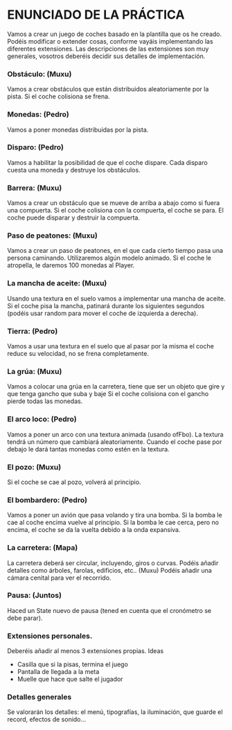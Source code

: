 # ENUNCIADO DE LA PRÁCTICA

Vamos a crear un juego de coches basado en la plantilla que os he creado. Podéis modificar o extender cosas, conforme vayáis implementando las diferentes extensiones.
Las descripciones de las extensiones son muy generales, vosotros deberéis decidir sus detalles de implementación.

### Obstáculo:	(Muxu)

Vamos a crear obstáculos que están distribuidos aleatoriamente por la pista.
Si el coche colisiona se frena.

### Monedas: (Pedro)

Vamos a poner monedas distribuidas por la pista. 

### Disparo: (Pedro)

Vamos a habilitar la posibilidad de que el coche dispare. Cada disparo cuesta una moneda y destruye los obstáculos.


### Barrera:	(Muxu)

Vamos a crear un obstáculo que se mueve de arriba a abajo como si fuera una compuerta. 
Si el coche colisiona con la compuerta, el coche se para.
El coche puede disparar y destruir la compuerta.

### Paso de peatones:	(Muxu)

Vamos a crear un paso de peatones, en el que cada cierto tiempo pasa una persona caminando. 
Utilizaremos algún modelo animado.
Si el coche le atropella, le daremos 100 monedas al Player.


### La mancha de aceite:	(Muxu)

Usando una textura en el suelo vamos a implementar una mancha de aceite. Si el coche pisa la mancha, patinará durante los siguientes segundos (podéis usar random para mover el coche de izquierda a derecha).

### Tierra:	(Pedro)

Vamos a usar una textura en el suelo que al pasar por la misma el coche reduce su velocidad, no se frena completamente. 


### La grúa:	(Muxu)

Vamos a colocar una grúa en la carretera, tiene que ser un objeto que gire y que tenga gancho que suba y baje
Si el coche colisiona con el gancho pierde todas las monedas.

### El arco loco:	(Pedro)

Vamos a poner un arco con una textura animada (usando ofFbo). 
La textura tendrá un número que cambiará aleatoriamente.
Cuando el coche pase por debajo le dará tantas monedas como estén en la textura.


### El pozo:	(Muxu)

Si el coche se cae al pozo, volverá al principio.


### El bombardero:	(Pedro)

Vamos a poner un avión que pasa volando y tira una bomba. 
Si la bomba le cae al coche encima vuelve al principio.
Si la bomba le cae cerca, pero no encima, el coche se da la vuelta debido a la onda expansiva. 

### La carretera:	(Mapa)

La carretera deberá ser circular, incluyendo, giros o curvas.
Podéis añadir detalles como árboles, farolas, edificios, etc..	(Muxu)
Podéis añadir una cámara cenital para ver el recorrido.

### Pausa:	(Juntos)

Haced un State nuevo de pausa (tened en cuenta que el cronómetro se debe parar).

### Extensiones personales.

Deberéis añadir al menos 3 extensiones propias.
Ideas
- Casilla que si la pisas, termina el juego
- Pantalla de llegada a la meta
- Muelle que hace que salte el jugador

### Detalles generales

Se valorarán los detalles: el menú, tipografías, la iluminación, que guarde el record, efectos de sonido...